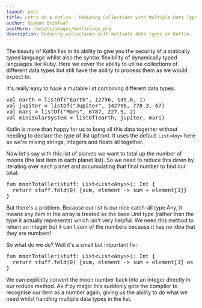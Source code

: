 ```yaml
---
layout: post
title: Let's do a Kotlin - Reducing Collections with Multiple Data Types
author: Gideon Brimleaf
postHero: /assets/images/kotlinlogo.png
description: Reducing collections with multiple data types in Kotlin
---
```


The beauty of Kotlin lies in its ability to give you the security of a statically typed language whilst also the syntax flexibility of dynamically typed languages like Ruby.  Here we cover the ability to utilise collections of different data types but still have the ability to process them as we would expect to.

It's really easy to have a mutable list combining different data types:

<pre class="p-2 bg-primary text-light">
val earth = listOf("Earth", 12756, 149.6, 1)
val jupiter = listOf("Jupiter", 142796, 778.3, 67)
val mars = listOf("Mars", 6787, 227.9, 2)
val miniSolarSystem = listOf(earth, jupiter, mars)
</pre>

Kotlin is more than happy for us to bung all this data together without needing to declare the type of list upfront.  It uses the default `List<Any>` here as we're mixing strings, integers and floats all together. 

Now let's say with this list of planets we want to total up the number of moons (the last item in each planet list). So we need to reduce this down by iterating over each planet and accumulating that final number to find our total:

<pre class="p-2 bg-primary text-light">
fun moonTotaller(stuff: List&lt;List&lt;Any&gt;&gt;): Int {
  return stuff.fold(0) {sum, element -> sum + element[3]}
}
</pre>

But there's a problem. Because our list is our nice catch-all type Any, it means any item in the array is treated as the base Unit type (rather than the type it actually represents) which isn't very helpful. We need this method to return an integer but it can't sum of the numbers because it has no idea that they are numbers!

So what do we do?  Well it's a small but important fix:

<pre class="p-2 bg-primary text-light">
fun moonTotaller(stuff: List&lt;List&lt;Any&gt;&gt;): Int {
  return stuff.fold(0) {sum, element -> sum + element[3] as Int} // <- This!
}
</pre>

We can explicitly convert the moon number back into an integer directly in our reduce method.  As if by magic this suddenly gets the compiler to recognise our item as a number again, giving us the ability to do what we need whilst handling multiple data types in the list.




